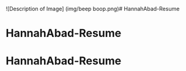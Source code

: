 <!--https://04ae26c14917493c9d2ac779dfefc5be.vfs.cloud9.us-east-2.amazonaws.com/_static/LearnCS8-Resume/index.html -->
![Description of Image] (img/beep boop.png)# HannahAbad-Resume
# HannahAbad-Resume
# HannahAbad-Resume
